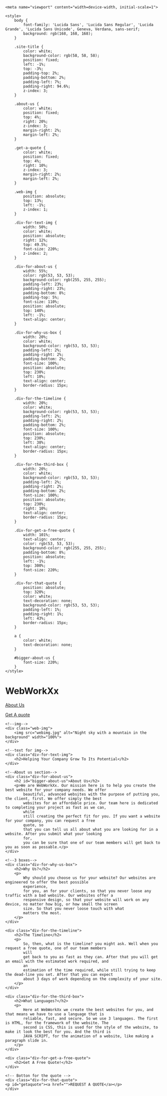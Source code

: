 <!DOCTYPE html>
<Html>

<head>
    <title>Responsive-beta-002</title>

    <meta name="viewport" content="width=device-width, initial-scale=1">

    <style>
        body {
            font-family: 'Lucida Sans', 'Lucida Sans Regular', 'Lucida Grande', 'Lucida Sans Unicode', Geneva, Verdana, sans-serif;
            background: rgb(168, 168, 168);
        }

        .site-title {
            color: white;
            background-color: rgb(58, 58, 58);
            position: fixed;
            left: -1%;
            top: -3%;
            padding-top: 2%;
            padding-bottom: 2%;
            padding-left: 7%;
            padding-right: 94.6%;
            z-index: 3;
        }

        .about-us {
            color: white;
            position: fixed;
            top: 4%;
            right: 20%;
            z-index: 3;
            margin-right: 2%;
            margin-left: 2%;
        }

        .get-a-quote {
            color: white;
            position: fixed;
            top: 4%;
            right: 10%;
            z-index: 3;
            margin-right: 2%;
            margin-left: 2%;
        }

        .web-img {
            position: absolute;
            top: 13%;
            left: -1%;
            z-index: 1;
        }

        .div-for-text-img {
            width: 50%;
            color: white;
            position: absolute;
            right: 12%;
            top: 49.5%;
            font-size: 220%;
            z-index: 2;
        }

        .div-for-about-us {
            width: 55%;
            color: rgb(53, 53, 53);
            background-color: rgb(255, 255, 255);
            padding-left: 23%;
            padding-right: 23%;
            padding-bottom: 8%;
            padding-top: 5%;
            font-size: 110%;
            position: absolute;
            top: 140%;
            left: -1%;
            text-align: center;
        }

        .div-for-why-us-box {
            width: 20%;
            color: white;
            background-color: rgb(53, 53, 53);
            padding-left: 2%;
            padding-right: 2%;
            padding-bottom: 2%;
            font-size: 100%;
            position: absolute;
            top: 230%;
            left: 10%;
            text-align: center;
            border-radius: 15px;
        }

        .div-for-the-timeline {
            width: 20%;
            color: white;
            background-color: rgb(53, 53, 53);
            padding-left: 2%;
            padding-right: 2%;
            padding-bottom: 2%;
            font-size: 100%;
            position: absolute;
            top: 230%;
            left: 38%;
            text-align: center;
            border-radius: 15px;
        }

        .div-for-the-third-box {
            width: 20%;
            color: white;
            background-color: rgb(53, 53, 53);
            padding-left: 2%;
            padding-right: 2%;
            padding-bottom: 2%;
            font-size: 100%;
            position: absolute;
            top: 230%;
            right: 10%;
            text-align: center;
            border-radius: 15px;
        }

        .div-for-get-a-free-quote {
            width: 101%;
            text-align: center;
            color: rgb(53, 53, 53);
            background-color: rgb(255, 255, 255);
            padding-bottom: 8%;
            position: absolute;
            left: -1%;
            top: 300%;
            font-size: 220%;
        }

        .div-for-that-quote {
            position: absolute;
            top: 320%;
            color: white;
            text-decoration: none;
            background-color: rgb(53, 53, 53);
            padding-left: 1%;
            padding-right: 1%;
            left: 43%;
            border-radius: 15px;
        }

        a {
            color: white;
            text-decoration: none;
        }

        #bigger-about-us {
            font-size: 220%;
        }
    </style>

</head>

<body>
    <h1 class="site-title">WebWorkXx</h1>
    <!--menu-->
    <div class="over-da-flow">
        <p class="about-us"><a href="#bigger-about-us">About Us</a></p>
        <p class="get-a-quote"><a href="#getaquote">Get A quote</a></p>
    </div>

    <!--img-->
    <div class="web-img">
        <img src="webimg.jpg" alt="Night sky with a mountain in the background" width="100%">
    </div>

    <!--text for img-->
    <div class="div-for-text-img">
        <h2>Helping Your Company Grow To Its Potential</h2>
    </div>

    <!--About us section-->
    <div class="div-for-about-us">
        <h2 id="bigger-about-us">About Us</h2>
        <p>We are WebWorkXx. Our mission here is to help you create the best website for your company needs. We offer
            beautiful, advanced websites with the purpose of putting you, the client, first. We offer simply the best
            websites for an affordable price. Our team here is dedicated to completing your project as fast as we can,
            while
            still creating the perfect fit for you. If you want a website for your company, you can request a free
            quote, so
            that you can tell us all about what you are looking for in a website. After you submit what your looking
            for,
            you can be sure that one of our team members will get back to you as soon as possable.</p>
    </div>

    <!--3 boxes-->
    <div class="div-for-why-us-box">
        <h2>Why Us?</h2>
        <p>
            Why should you choose us for your website? Our websites are engineered to offer the best possible
            experience,
            for you, an for your clients, so that you never loose any traffic with a bad website. Our websites offer a
            responsive design, so that your website will work on any device, no matter how big, or how small the screen
            size. So that you never loose touch with what
            matters the most.
        </p>
    </div>

    <div class="div-for-the-timeline">
        <h2>The Timeline</h2>
        <p>
            So, then, what is the timeline? you might ask. Well when you request a free quote, one of our team members
            will
            get back to you as fast as they can. After that you will get an email with the estimated work required, and
            an
            estimation of the time required, while still trying to keep the dead-line you set. After that you can expect
            about 3 days of work depending on the complexity of your site.
        </p>
    </div>

    <div class="div-for-the-third-box">
        <h2>What Languages?</h2>
        <p>
            Here at WebWorkXx we create the best websites for you, and that means we have to use a language that is
            reliable, fast, and secure. So we use 3 languages. The first is HTML, for the framework of the website. The
            second is CSS, this is used for the style of the website, to make it look the best for you. And the third is
            JAVA SCRIPT, for the animation of a website, like making a paragraph slide in.
        </p>
    </div>

    <div class="div-for-get-a-free-quote">
        <h2>Get A Free Quote!</h2>
    </div>

    <!-- Botton for the quote -->
    <div class="div-for-that-quote">
    <p id="getaquote"><a href="">REQUEST A QUOTE</a></p>
    </div>
</body>

</Html>
